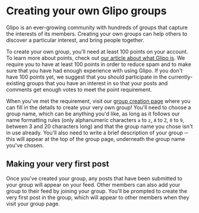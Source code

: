 # Creating your own Glipo groups
Glipo is an ever-growing community with hundreds of groups that capture the interests of its members. Creating your own groups can help others to discover a particular interest, and bring people together.

To create your own group, you'll need at least 100 points on your account. To learn more about points, check out [our article about what Glipo is](?article=whatisglipo.md). We require you to have at least 100 points in order to reduce spam and to make sure that you have had enough experience with using Glipo. If you don't have 100 points yet, we suggest that you should participate in the currently-existing groups that you have an interest in so that your posts and comments get enough votes to meet the point requirement.

When you've met the requirement, visit our [group creation page](/creategroup) where you can fill in the details to create your very own group! You'll need to choose a group name, which can be anything you'd like, as long as it follows our name formatting rules (only alphanumeric characters `a` to `z`, `A` to `Z`, `0` to `9`, between 3 and 20 characters long) and that the group name you chose isn't in use already. You'll also need to write a brief description of your group ─ this will appear at the top of the group page, underneath the group name you've chosen.

## Making your very first post
Once you've created your group, any posts that have been submitted to your group will appear on your feed. Other members can also add your group to their feed by joining your group. You'll be prompted to create the very first post in the group, which will appear to other members when they visit your group page.